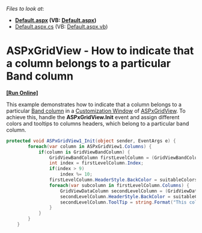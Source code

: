 <!-- default file list -->
*Files to look at*:

* **[Default.aspx](./CS/WebSite1/Default.aspx) (VB: [Default.aspx](./VB/WebSite1/Default.aspx))**
* [Default.aspx.cs](./CS/WebSite1/Default.aspx.cs) (VB: [Default.aspx.vb](./VB/WebSite1/Default.aspx.vb))
<!-- default file list end -->
# ASPxGridView - How to indicate that a column belongs to a particular Band column
<!-- run online -->
**[[Run Online]](https://codecentral.devexpress.com/t583887/)**
<!-- run online end -->


<p>This example demonstrates how to indicate that a column belongs to a particular <a href="https://demos.devexpress.com/aspxgridviewdemos/Columns/Bands.aspx">Band column</a> in a <a href="https://documentation.devexpress.com/AspNet/3734/ASP-NET-WebForms-Controls/Grid-View/Concepts/Data-Representation-Basics/Customization-Window">Customization Window</a> of <a href="https://documentation.devexpress.com/AspNet/DevExpress.Web.ASPxGridView.class">ASPxGridView</a>. To achieve this, handle the <strong>ASPxGridView.Init</strong> event and assign different colors and tooltips to columns headers, which belong to a particular band column.</p>


```cs
protected void ASPxGridView1_Init(object sender, EventArgs e) {
        foreach(var column in ASPxGridView1.Columns) {
            if(column is GridViewBandColumn) {
                GridViewBandColumn firstLevelColumn = (GridViewBandColumn)column;
                int index = firstLevelColumn.Index;
                if(index > 9)
                    index %= 10;
                firstLevelColumn.HeaderStyle.BackColor = suitableColors[index];
                foreach(var subcolumn in firstLevelColumn.Columns) {
                    GridViewDataColumn secondLevelColumn = (GridViewDataColumn)subcolumn;
                    secondLevelColumn.HeaderStyle.BackColor = suitableColors[index];
                    secondLevelColumn.ToolTip = string.Format("This column belongs to {0} column", firstLevelColumn.Caption.ToString());
                }
            }
        }
    }
```



<br/>


